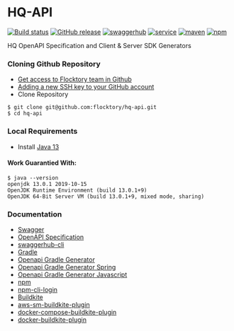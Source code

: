 # HQ-API
[![Build status](https://badge.buildkite.com/0fe799557524156ea9af30ae2c94161708c93fc9ee7f714b89.svg)](https://buildkite.com/flock-build/hq-api)
[![GitHub release](https://img.shields.io/github/v/release/flocktory/hq-api?include_prereleases)](https://github.com/flocktory/hq-api/releases)
[![swaggerhub](https://img.shields.io/badge/spec-swaggerhub-green)](https://app.swaggerhub.com/apis/flocktory/hq-api)
[![service](https://img.shields.io/badge/service-hq--svc-blue)](https://github.com/flocktory/hq-svc)
[![maven](https://img.shields.io/badge/maven-hq--client-blue)](https://nexus.flocktory.com/nexus/content/groups/public/com/flocktory/api/hq.client/)
[![npm](https://img.shields.io/badge/npm-hq--api-blue)](https://nexus3.flocktory.com/repository/npm-hosted/@flocktory/hq-api)

HQ OpenAPI Specification and Client &amp; Server SDK Generators

### Cloning Github Repository
* [Get access to Flocktory team in Github](https://github.com/flocktory)
* [Adding a new SSH key to your GitHub account](https://docs.github.com/en/authentication/connecting-to-github-with-ssh/adding-a-new-ssh-key-to-your-github-account)
* Clone Repository
```
$ git clone git@github.com:flocktory/hq-api.git
$ cd hq-api
```
### Local Requirements 
* Install [Java 13](https://stackoverflow.com/questions/52524112/how-do-i-install-java-on-mac-osx-allowing-version-switching#:~:text=Install%20manually%20from%20OpenJDK%20download,expected%20location%20of%20JDK%20installs.)
#### Work Guarantied With:
```
$ java --version
openjdk 13.0.1 2019-10-15
OpenJDK Runtime Environment (build 13.0.1+9)
OpenJDK 64-Bit Server VM (build 13.0.1+9, mixed mode, sharing)
```

### Documentation
* [Swagger](https://swagger.io/)
* [OpenAPI Specification](https://swagger.io/specification/)
* [swaggerhub-cli](https://github.com/SmartBear/swaggerhub-cli)
* [Gradle](https://docs.gradle.org/current/userguide/userguide.html)
* [Openapi Gradle Generator ](https://openapi-generator.tech/docs/plugins/)
* [Openapi Gradle Generator Spring](https://openapi-generator.tech/docs/generators/spring/)
* [Openapi Gradle Generator Javascript](https://openapi-generator.tech/docs/generators/javascript/)
* [npm](https://docs.npmjs.com/cli/v8/commands)
* [npm-cli-login](https://www.npmjs.com/package/npm-cli-login)
* [Buildkite](https://buildkite.com/docs)
* [aws-sm-buildkite-plugin](https://github.com/seek-oss/aws-sm-buildkite-plugin)
* [docker-compose-buildkite-plugin](https://github.com/buildkite-plugins/docker-compose-buildkite-plugin)
* [docker-buildkite-plugin](https://github.com/buildkite-plugins/docker-buildkite-plugin)
